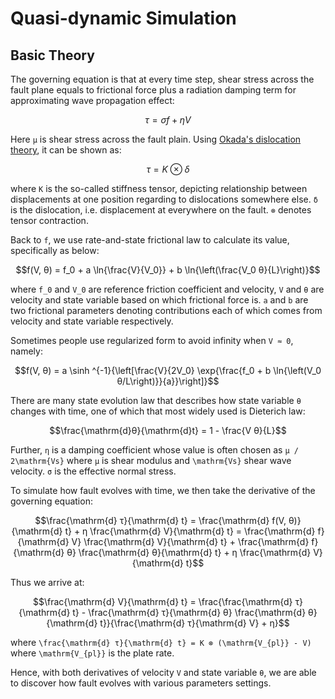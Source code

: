 # Quasi-dynamic Simulation

## Basic Theory
The governing equation is that at every time step, shear stress across the fault plane equals to frictional force plus a radiation damping term for approximating wave propagation effect:

```math
τ = σf + ηV
```

Here ``μ`` is shear stress across the fault plain. Using [Okada's dislocation theory](http://www.bosai.go.jp/study/application/dc3d/DC3Dhtml_E.html), it can be shown as:

```math
τ = K ⊗ δ
```

where ``K`` is the so-called stiffness tensor, depicting relationship between displacements at one position regarding to dislocations somewhere else. ``δ`` is the dislocation, i.e. displacement at everywhere on the fault. ``⊗`` denotes tensor contraction.

Back to ``f``, we use rate-and-state frictional law to calculate its value, specifically as below:

```math
f(V, θ) = f_0 + a \ln{\frac{V}{V_0}} + b \ln{\left(\frac{V_0 θ}{L}\right)}
```

where ``f_0`` and ``V_0`` are reference friction coefficient and velocity, ``V`` and ``θ`` are velocity and state variable based on which frictional force is. ``a`` and ``b`` are two frictional parameters denoting contributions each of which comes from velocity and state variable respectively.

Sometimes people use regularized form to avoid infinity when ``V ≈ 0``, namely:

```math
f(V, θ) = a \sinh ^{-1}{\left[\frac{V}{2V_0} \exp{\frac{f_0 + b \ln{\left(V_0 θ/L\right)}}{a}}\right]}
```

There are many state evolution law that describes how state variable ``θ`` changes with time, one of which that most widely used is Dieterich law:

```math
\frac{\mathrm{d}θ}{\mathrm{d}t} = 1 - \frac{V θ}{L}
```

Further, ``η`` is a damping coefficient whose value is often chosen as ``μ / 2\mathrm{Vs}`` where ``μ`` is shear modulus and ``\mathrm{Vs}`` shear wave velocity. ``σ`` is the effective normal stress.

To simulate how fault evolves with time, we then take the derivative of the governing equation:

```math
\frac{\mathrm{d} τ}{\mathrm{d} t} = \frac{\mathrm{d} f(V, θ)}{\mathrm{d} t} + η \frac{\mathrm{d} V}{\mathrm{d} t}
= \frac{\mathrm{d} f}{\mathrm{d} V} \frac{\mathrm{d} V}{\mathrm{d} t} + \frac{\mathrm{d} f}{\mathrm{d} θ} \frac{\mathrm{d} θ}{\mathrm{d} t} + η \frac{\mathrm{d} V}{\mathrm{d} t}
```

Thus we arrive at:
```math
\frac{\mathrm{d} V}{\mathrm{d} t} = \frac{\frac{\mathrm{d} τ}{\mathrm{d} t} - \frac{\mathrm{d} τ}{\mathrm{d} θ} \frac{\mathrm{d} θ}{\mathrm{d} t}}{\frac{\mathrm{d} τ}{\mathrm{d} V} + η}
```

where ``\frac{\mathrm{d} τ}{\mathrm{d} t} = K ⊗ (\mathrm{V_{pl}} - V)`` where ``\mathrm{V_{pl}}`` is the plate rate.

Hence, with both derivatives of velocity ``V`` and state variable ``θ``, we are able to discover how fault evolves with various parameters settings.
